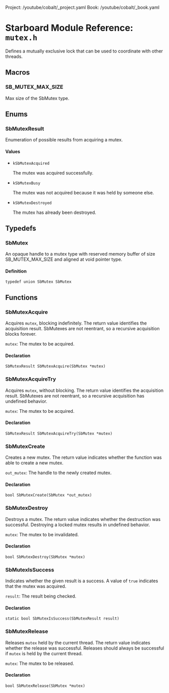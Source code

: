Project: /youtube/cobalt/_project.yaml
Book: /youtube/cobalt/_book.yaml

# Starboard Module Reference: `mutex.h`

Defines a mutually exclusive lock that can be used to coordinate with other
threads.

## Macros

### SB_MUTEX_MAX_SIZE

Max size of the SbMutex type.

## Enums

### SbMutexResult

Enumeration of possible results from acquiring a mutex.

#### Values

*   `kSbMutexAcquired`

    The mutex was acquired successfully.
*   `kSbMutexBusy`

    The mutex was not acquired because it was held by someone else.
*   `kSbMutexDestroyed`

    The mutex has already been destroyed.

## Typedefs

### SbMutex

An opaque handle to a mutex type with reserved memory buffer of size
SB_MUTEX_MAX_SIZE and aligned at void pointer type.

#### Definition

```
typedef union SbMutex SbMutex
```

## Functions

### SbMutexAcquire

Acquires `mutex`, blocking indefinitely. The return value identifies the
acquisition result. SbMutexes are not reentrant, so a recursive acquisition
blocks forever.

`mutex`: The mutex to be acquired.

#### Declaration

```
SbMutexResult SbMutexAcquire(SbMutex *mutex)
```

### SbMutexAcquireTry

Acquires `mutex`, without blocking. The return value identifies the acquisition
result. SbMutexes are not reentrant, so a recursive acquisition has undefined
behavior.

`mutex`: The mutex to be acquired.

#### Declaration

```
SbMutexResult SbMutexAcquireTry(SbMutex *mutex)
```

### SbMutexCreate

Creates a new mutex. The return value indicates whether the function was able to
create a new mutex.

`out_mutex`: The handle to the newly created mutex.

#### Declaration

```
bool SbMutexCreate(SbMutex *out_mutex)
```

### SbMutexDestroy

Destroys a mutex. The return value indicates whether the destruction was
successful. Destroying a locked mutex results in undefined behavior.

`mutex`: The mutex to be invalidated.

#### Declaration

```
bool SbMutexDestroy(SbMutex *mutex)
```

### SbMutexIsSuccess

Indicates whether the given result is a success. A value of `true` indicates
that the mutex was acquired.

`result`: The result being checked.

#### Declaration

```
static bool SbMutexIsSuccess(SbMutexResult result)
```

### SbMutexRelease

Releases `mutex` held by the current thread. The return value indicates whether
the release was successful. Releases should always be successful if `mutex` is
held by the current thread.

`mutex`: The mutex to be released.

#### Declaration

```
bool SbMutexRelease(SbMutex *mutex)
```

